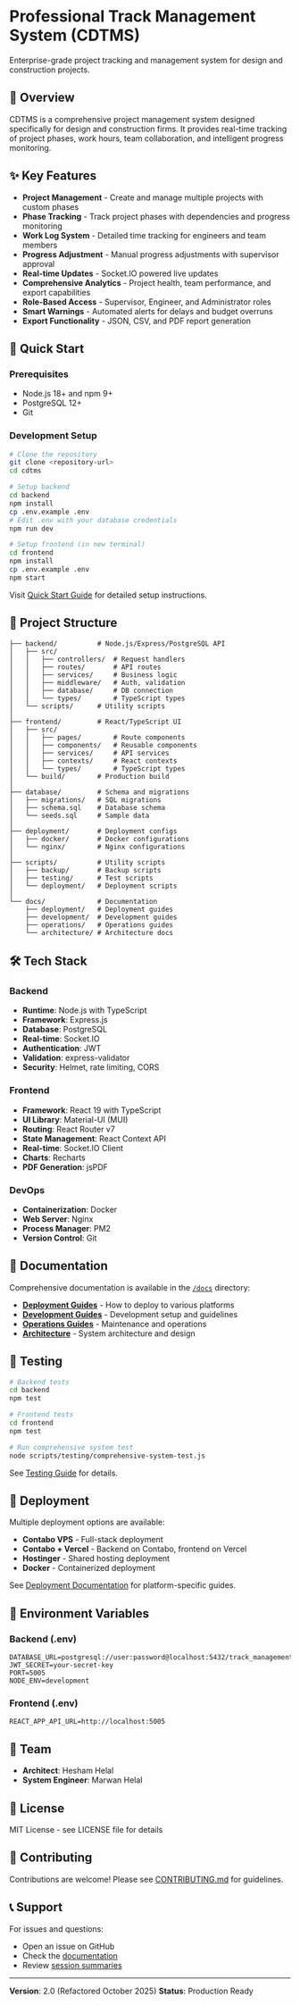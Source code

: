 # Professional Track Management System (CDTMS)

Enterprise-grade project tracking and management system for design and construction projects.

## 🎯 Overview

CDTMS is a comprehensive project management system designed specifically for design and construction firms. It provides real-time tracking of project phases, work hours, team collaboration, and intelligent progress monitoring.

## ✨ Key Features

- **Project Management** - Create and manage multiple projects with custom phases
- **Phase Tracking** - Track project phases with dependencies and progress monitoring
- **Work Log System** - Detailed time tracking for engineers and team members
- **Progress Adjustment** - Manual progress adjustments with supervisor approval
- **Real-time Updates** - Socket.IO powered live updates
- **Comprehensive Analytics** - Project health, team performance, and export capabilities
- **Role-Based Access** - Supervisor, Engineer, and Administrator roles
- **Smart Warnings** - Automated alerts for delays and budget overruns
- **Export Functionality** - JSON, CSV, and PDF report generation

## 🚀 Quick Start

### Prerequisites
- Node.js 18+ and npm 9+
- PostgreSQL 12+
- Git

### Development Setup

```bash
# Clone the repository
git clone <repository-url>
cd cdtms

# Setup backend
cd backend
npm install
cp .env.example .env
# Edit .env with your database credentials
npm run dev

# Setup frontend (in new terminal)
cd frontend
npm install
cp .env.example .env
npm start
```

Visit [Quick Start Guide](./docs/deployment/quick-start.md) for detailed setup instructions.

## 📁 Project Structure

```
├── backend/          # Node.js/Express/PostgreSQL API
│   ├── src/
│   │   ├── controllers/  # Request handlers
│   │   ├── routes/       # API routes
│   │   ├── services/     # Business logic
│   │   ├── middleware/   # Auth, validation
│   │   ├── database/     # DB connection
│   │   └── types/        # TypeScript types
│   └── scripts/      # Utility scripts
│
├── frontend/         # React/TypeScript UI
│   ├── src/
│   │   ├── pages/        # Route components
│   │   ├── components/   # Reusable components
│   │   ├── services/     # API services
│   │   ├── contexts/     # React contexts
│   │   └── types/        # TypeScript types
│   └── build/        # Production build
│
├── database/         # Schema and migrations
│   ├── migrations/   # SQL migrations
│   ├── schema.sql    # Database schema
│   └── seeds.sql     # Sample data
│
├── deployment/       # Deployment configs
│   ├── docker/       # Docker configurations
│   └── nginx/        # Nginx configurations
│
├── scripts/          # Utility scripts
│   ├── backup/       # Backup scripts
│   ├── testing/      # Test scripts
│   └── deployment/   # Deployment scripts
│
└── docs/             # Documentation
    ├── deployment/   # Deployment guides
    ├── development/  # Development guides
    ├── operations/   # Operations guides
    └── architecture/ # Architecture docs
```

## 🛠️ Tech Stack

### Backend
- **Runtime**: Node.js with TypeScript
- **Framework**: Express.js
- **Database**: PostgreSQL
- **Real-time**: Socket.IO
- **Authentication**: JWT
- **Validation**: express-validator
- **Security**: Helmet, rate limiting, CORS

### Frontend
- **Framework**: React 19 with TypeScript
- **UI Library**: Material-UI (MUI)
- **Routing**: React Router v7
- **State Management**: React Context API
- **Real-time**: Socket.IO Client
- **Charts**: Recharts
- **PDF Generation**: jsPDF

### DevOps
- **Containerization**: Docker
- **Web Server**: Nginx
- **Process Manager**: PM2
- **Version Control**: Git

## 📖 Documentation

Comprehensive documentation is available in the [`/docs`](./docs) directory:

- **[Deployment Guides](./docs/deployment/)** - How to deploy to various platforms
- **[Development Guides](./docs/development/)** - Development setup and guidelines
- **[Operations Guides](./docs/operations/)** - Maintenance and operations
- **[Architecture](./docs/architecture/)** - System architecture and design

## 🧪 Testing

```bash
# Backend tests
cd backend
npm test

# Frontend tests
cd frontend
npm test

# Run comprehensive system test
node scripts/testing/comprehensive-system-test.js
```

See [Testing Guide](./docs/development/testing-guide.md) for details.

## 🚀 Deployment

Multiple deployment options are available:

- **Contabo VPS** - Full-stack deployment
- **Contabo + Vercel** - Backend on Contabo, frontend on Vercel
- **Hostinger** - Shared hosting deployment
- **Docker** - Containerized deployment

See [Deployment Documentation](./docs/deployment/) for platform-specific guides.

## 🔐 Environment Variables

### Backend (.env)
```
DATABASE_URL=postgresql://user:password@localhost:5432/track_management
JWT_SECRET=your-secret-key
PORT=5005
NODE_ENV=development
```

### Frontend (.env)
```
REACT_APP_API_URL=http://localhost:5005
```

## 👥 Team

- **Architect**: Hesham Helal
- **System Engineer**: Marwan Helal

## 📄 License

MIT License - see LICENSE file for details

## 🤝 Contributing

Contributions are welcome! Please see [CONTRIBUTING.md](./CONTRIBUTING.md) for guidelines.

## 📞 Support

For issues and questions:
- Open an issue on GitHub
- Check the [documentation](./docs)
- Review [session summaries](./docs/operations/session-summaries/)

---

**Version**: 2.0 (Refactored October 2025)
**Status**: Production Ready
